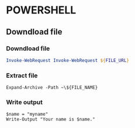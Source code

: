 # POWERSHELL

## Downdload file
### Downdload file
```powershell
Invoke-WebRequest Invoke-WebRequest ${FILE_URL}
```

### Extract file
```
Expand-Archive -Path ~\${FILE_NAME}
```

### Write output
```
$name = "myname"
Write-Output "Your name is $name."
```
